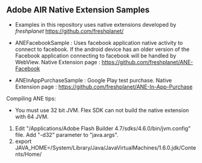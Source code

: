 Adobe AIR Native Extension Samples
-----------------------------------
* Examples in this repository uses native extensions developed by *freshplanet* https://github.com/freshplanet/
* ANEFacebookSample : Uses facebook application native activity to connect to facebook. If the android device has an older version of the Facebook application connecting to facebook will be handled by WebView.
Native Extension page : https://github.com/freshplanet/ANE-Facebook

* ANEInAppPurchaseSample : Google Play test purchase.
Native Extension page : https://github.com/freshplanet/ANE-In-App-Purchase

Compiling ANE tips:
* You must use 32 bit JVM. Flex SDK can not build the native extension with 64 JVM.
 1. Edit "/Applications/Adobe Flash Builder 4.7/sdks/4.6.0/bin/jvm.config" file. Add "-d32" parameter to "java.args".
 2. export JAVA_HOME=/System/Library/Java/JavaVirtualMachines/1.6.0.jdk/Contents/Home/
